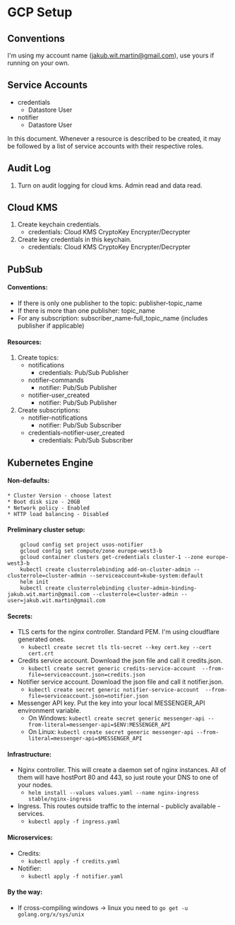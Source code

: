 # GCP Setup

## Conventions

I'm using my account name (jakub.wit.martin@gmail.com), use yours if running on your own.

## Service Accounts
* credentials
    * Datastore User
* notifier
    * Datastore User
    
In this document. Whenever a resource is described to be created, it may be followed by a list of service accounts with their respective roles.

## Audit Log

1. Turn on audit logging for cloud kms. Admin read and data read.

## Cloud KMS

1. Create keychain credentials.
    * credentials: Cloud KMS CryptoKey Encrypter/Decrypter
2. Create key credentials in this keychain.
    * credentials: Cloud KMS CryptoKey Encrypter/Decrypter

## PubSub

#### Conventions:
* If there is only one publisher to the topic: publisher-topic_name
* If there is more than one publisher: topic_name
* For any subscription: subscriber_name-full_topic_name (includes publisher if applicable)

#### Resources:

1. Create topics:
    * notifications
        * credentials: Pub/Sub Publisher
    * notifier-commands
        * notifier: Pub/Sub Publisher
    * notifier-user_created	
        * notifier: Pub/Sub Publisher
2. Create subscriptions:
    * notifier-notifications
        * notifier: Pub/Sub Subscriber
    * credentials-notifier-user_created
        * credentials: Pub/Sub Subscriber

## Kubernetes Engine

#### Non-defaults:
    * Cluster Version - choose latest
    * Boot disk size - 20GB
    * Network policy - Enabled
    * HTTP load balancing - Disabled
    
#### Preliminary cluster setup:
```
    gcloud config set project usos-notifier
    gcloud config set compute/zone europe-west3-b
    gcloud container clusters get-credentials cluster-1 --zone europe-west3-b
    kubectl create clusterrolebinding add-on-cluster-admin --clusterrole=cluster-admin --serviceaccount=kube-system:default
    helm init
    kubectl create clusterrolebinding cluster-admin-binding-jakub.wit.martin@gmail.com --clusterrole=cluster-admin --user=jakub.wit.martin@gmail.com
```

#### Secrets:
* TLS certs for the nginx controller. Standard PEM. I'm using cloudflare generated ones.
    * ```kubectl create secret tls tls-secret --key cert.key --cert cert.crt```
* Credits service account. Download the json file and call it credits.json.
    * ```kubectl create secret generic credits-service-account  --from-file=serviceaccount.json=credits.json```
* Notifier service account. Download the json file and call it notifier.json.
    * ```kubectl create secret generic notifier-service-account  --from-file=serviceaccount.json=notifier.json```
* Messenger API key. Put the key into your local MESSENGER_API environment variable.
    * On Windows: ```kubectl create secret generic messenger-api --from-literal=messenger-api=$ENV:MESSENGER_API```
    * On Linux: ```kubectl create secret generic messenger-api --from-literal=messenger-api=$MESSENGER_API```    

#### Infrastructure:
* Nginx controller. This will create a daemon set of nginx instances. All of them will have hostPort 80 and 443, so just route your DNS to one of your nodes.
    * ```helm install --values values.yaml --name nginx-ingress stable/nginx-ingress```
* Ingress. This routes outside traffic to the internal - publicly available - services.
    * ```kubectl apply -f ingress.yaml```

#### Microservices:
* Credits:
    * ```kubectl apply -f credits.yaml```
* Notifier:
    * ```kubectl apply -f notifier.yaml```
    
    
#### By the way:
* If cross-compiling windows -> linux you need to ```go get -u golang.org/x/sys/unix```